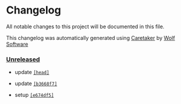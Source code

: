 # Changelog

All notable changes to this project will be documented in this file.


This changelog was automatically generated using [Caretaker](https://github.com/DevelopersToolbox/caretaker) by [Wolf Software](https://github.com/WolfSoftware)

### [Unreleased](https://github.com/DevelopersToolbox/label-test/commits/master)

- update [`[head]`](https://github.com/DevelopersToolbox/label-test/commit/)

- update [`[b3668f7]`](https://github.com/DevelopersToolbox/label-test/commit/b3668f737d299f7d4b93c4b65fe21764c9481cd1)

- setup [`[e674df5]`](https://github.com/DevelopersToolbox/label-test/commit/e674df569f4b4e56c45c1dbf730520c2ff431e35)

